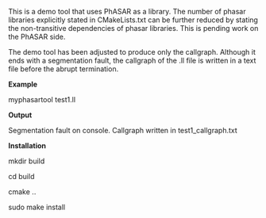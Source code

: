 This is a demo tool that uses PhASAR as a library. The number of phasar libraries explicitly stated in CMakeLists.txt can be further reduced by stating the non-transitive dependencies of phasar libraries. This is pending work on the PhASAR side.

The demo tool has been adjusted to produce only the callgraph. Although it ends with a segmentation fault, the callgraph of the .ll file is written in a text file before the abrupt termination.

**Example**

myphasartool test1.ll

**Output**

Segmentation fault on console. Callgraph written in test1_callgraph.txt


**Installation**

mkdir build

cd build

cmake ..

sudo make install
